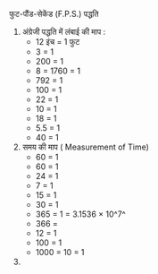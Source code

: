 फुट-पौंड-सेकेंड (F.P.S.) पद्धति

1. अंग्रेजी पद्धति में लंबाई की माप :
   - 12 इंच = 1 फुट
   - 3 = 1
   - 200 = 1
   - 8 = 1760 = 1
   - 792 = 1
   - 100 = 1
   - 22 = 1
   - 10 = 1
   - 18 = 1
   - 5.5 = 1
   - 40 = 1
2. समय की माप ( Measurement of Time)
   - 60 = 1
   - 60 = 1
   - 24 = 1
   - 7 = 1
   - 15 = 1
   - 30 = 1
   - 365 = 1 = 3.1536 × 10^7^
   - 366 =
   - 12 = 1
   - 100 = 1
   - 1000 = 10 = 1
3.
